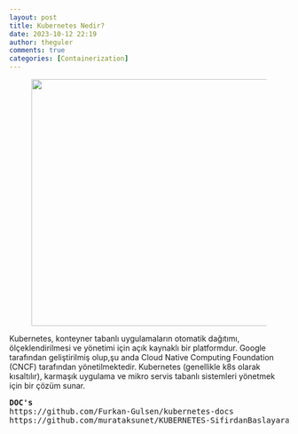 ```yaml
---
layout: post
title: Kubernetes Nedir?
date: 2023-10-12 22:19
author: theguler
comments: true
categories: [Containerization]
---
```

<!-- wp:image {"id":11813,"width":"445px","height":"auto","sizeSlug":"large","linkDestination":"none"} -->
<figure class="wp-block-image size-large is-resized"><img src="https://theguler.wordpress.com/wp-content/uploads/2024/05/k8s.png?w=1024" alt="" class="wp-image-11813" style="width:445px;height:auto" /></figure>
<!-- /wp:image -->

<!-- wp:paragraph -->
<p>Kubernetes, konteyner tabanlı uygulamaların otomatik dağıtımı, ölçeklendirilmesi ve yönetimi için açık kaynaklı bir platformdur. Google tarafından geliştirilmiş olup,şu anda Cloud Native Computing Foundation (CNCF) tarafından yönetilmektedir. Kubernetes (genellikle k8s olarak kısaltılır), karmaşık uygulama ve mikro servis tabanlı sistemleri yönetmek için bir çözüm sunar.</p>
<!-- /wp:paragraph -->

<!-- wp:preformatted -->
<pre class="wp-block-preformatted"><strong>DOC's</strong><br>https://github.com/Furkan-Gulsen/kubernetes-docs<br>https://github.com/murataksunet/KUBERNETES-SifirdanBaslayarakUygulamaliOgrenin</pre>
<!-- /wp:preformatted -->

<!-- wp:paragraph -->
<p></p>
<!-- /wp:paragraph -->
